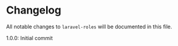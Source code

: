 # Changelog

All notable changes to `laravel-roles` will be documented in this file.

1.0.0:
Initial commit
